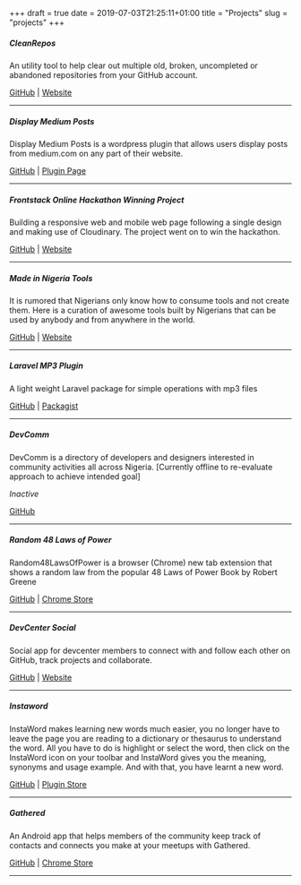 +++
draft = true
date = 2019-07-03T21:25:11+01:00
title = "Projects"
slug = "projects"
+++


##### CleanRepos
An utility tool to help clear out multiple old, broken, uncompleted or abandoned repositories from your GitHub account.

[GitHub](https://github.com/acekyd/clean-repos) | [Website](https://clean-repos.herokuapp.com/)

---

##### Display Medium Posts
Display Medium Posts is a wordpress plugin that allows users display posts from medium.com on any part of their website.

[GitHub](https://github.com/acekyd/display-medium-posts) | [Plugin Page](https://wordpress.org/plugins/display-medium-posts/)

---

##### Frontstack Online Hackathon Winning Project
Building a responsive web and mobile web page following a single design and making use of Cloudinary. The project went on to win the hackathon.

[GitHub](https://github.com/acekyd/frontstackio) | [Website](https://acekyd.github.io/frontstackio)

---

##### Made in Nigeria Tools
It is rumored that Nigerians only know how to consume tools and not create them. Here is a curation of awesome tools built by Nigerians that can be used by anybody and from anywhere in the world.

[GitHub](https://github.com/acekyd/made-in-nigeria) | [Website](https://acekyd.github.io/made-in-nigeria)

---

##### Laravel MP3 Plugin
A light weight Laravel package for simple operations with mp3 files

[GitHub](https://github.com/acekyd/laravelMp3) | [Packagist](https://packagist.org/packages/acekyd/laravelmp3)

---

##### DevComm
DevComm is a directory of developers and designers interested in community activities all across Nigeria. [Currently offline to re-evaluate approach to achieve intended goal]

*Inactive*

[GitHub](https://github.com/acekyd/devcomm)

---

##### Random 48 Laws of Power
Random48LawsOfPower is a browser (Chrome) new tab extension that shows a random law from the popular 48 Laws of Power Book by Robert Greene

[GitHub](https://github.com/acekyd/Random48LawsOfPower) | [Chrome Store](https://chrome.google.com/webstore/detail/random-48-laws-of-power/ldmplljofmghhnjapmbabolnigaeimed)

---

##### DevCenter Social
Social app for devcenter members to connect with and follow each other on GitHub, track projects and collaborate.

[GitHub](https://github.com/acekyd/devcenter-social) | [Website](https://dcsquare-social.herokuapp.com)

---

##### Instaword
InstaWord makes learning new words much easier, you no longer have to leave the page you are reading to a dictionary or thesaurus to understand the word. All you have to do is highlight or select the word, then click on the InstaWord icon on your toolbar and InstaWord gives you the meaning, synonyms and usage example. And with that, you have learnt a new word.

[GitHub](https://github.com/acekyd/instaword) | [Plugin Store](https://addons.opera.com/en/extensions/details/instaword/)

---

##### Gathered
An Android app that helps members of the community keep track of contacts and connects you make at your meetups with Gathered.

[GitHub](https://github.com/acekyd/gathered) | [Chrome Store](https://acekyd.github.io/gathered-app)

---
